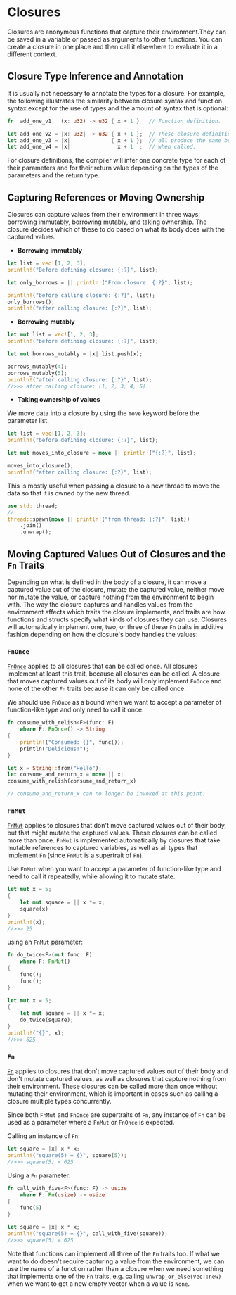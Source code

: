 # Closures

Closures are anonymous functions that capture their environment.They can be
saved in a variable or passed as arguments to other functions. You can create a
closure in one place and then call it elsewhere to evaluate it in a different
context.

## Closure Type Inference and Annotation

It is usually not necessary to annotate the types for a closure. For example,
the following illustrates the similarity between closure syntax and function
syntax except for the use of types and the amount of syntax that is optional:

```rust
fn  add_one_v1   (x: u32) -> u32 { x + 1 }   // Function definition.

let add_one_v2 = |x: u32| -> u32 { x + 1 };  // These closure definitions
let add_one_v3 = |x|             { x + 1 };  // all produce the same behaviour
let add_one_v4 = |x|               x + 1  ;  // when called.
```

For closure definitions, the compiler will infer one concrete type for each of
their parameters and for their return value depending on the types of the
parameters and the return type.

## Capturing References or Moving Ownership

Closures can capture values from their environment in three ways: borrowing
immutably, borrowing mutably, and taking ownership. The closure decides which
of these to do based on what its body does with the captured values.

* **Borrowing immutably**

```rust
let list = vec![1, 2, 3];
println!("Before defining closure: {:?}", list);

let only_borrows = || println!("From closure: {:?}", list);

println!("before calling closure: {:?}", list);
only_borrows();
println!("after calling closure: {:?}", list);
```

* **Borrowing mutably**

```rust
let mut list = vec![1, 2, 3];
println!("before defining closure: {:?}", list);

let mut borrows_mutably = |x| list.push(x);

borrows_mutably(4);
borrows_mutably(5);
println!("after calling closure: {:?}", list);
//>>> after calling closure: [1, 2, 3, 4, 5]
```

* **Taking ownership of values**

We move data into a closure by using the `move` keyword before the parameter
list.

```rust
let list = vec![1, 2, 3];
println!("before defining closure: {:?}", list);

let mut moves_into_closure = move || println!("{:?}", list);

moves_into_closure();
println!("after calling closure: {:?}", list);
```

This is mostly useful when passing a closure to a new thread to move the data so
that it is owned by the new thread.

```rust
use std::thread;
// ...
thread::spawn(move || println!("from thread: {:?}", list))
    .join()
    .unwrap();
```

## Moving Captured Values Out of Closures and the `Fn` Traits

Depending on what is defined in the body of a closure, it can move a captured
value out of the closure, mutate the captured value, neither move nor mutate
the value, or capture nothing from the environment to begin with. The way the
closure captures and handles values from the environment affects which traits
the closure implements, and traits are how functions and structs specify what
kinds of closures they can use. Closures will automatically implement one, two,
or three of these `Fn` traits in additive fashion depending on how the closure's
body handles the values:

### `FnOnce`

[`FnOnce`](https://doc.rust-lang.org/std/ops/trait.FnOnce.html) applies to all
closures that can be called once. All closures implement at least this trait,
because all closures can be called. A closure that moves captured values out of
its body will only implement `FnOnce` and none of the other `Fn` traits because
it can only be called once.

We should use `FnOnce` as a bound when we want to accept a parameter of
function-like type and only need to call it once.

```rust
fn consume_with_relish<F>(func: F)
    where F: FnOnce() -> String
{
    println!("Consumed: {}", func());
    println("Delicious!");
}

let x = String::from("Hello");
let consume_and_return_x = move || x;
consume_with_relish(consume_and_return_x)

// consume_and_return_x can no longer be invoked at this point.
```

### `FnMut`

[`FnMut`](https://doc.rust-lang.org/std/ops/trait.FnMut.html) applies to
closures that don't move captured values out of their body, but that might
mutate the captured values. These closures can be called more than once. `FnMut`
is implemented automatically by closures that take mutable references to
captured variables, as well as all types that implement `Fn` (since `FnMut` is
a supertrait of `Fn`).

Use `FnMut` when you want to accept a parameter of function-like type and need
to call it repeatedly, while allowing it to mutate state.

```rust
let mut x = 5;
{
    let mut square = || x *= x;
    square(x)
}
println!(x);
//>>> 25
```

using an `FnMut` parameter:

```rust
fn do_twice<F>(mut func: F)
    where F: FnMut()
{
    func();
    func();
}

let mut x = 5;
{
    let mut square = || x *= x;
    do_twice(square);
}
println!("{}", x);
//>>> 625
```

### `Fn`

[`Fn`](https://doc.rust-lang.org/std/ops/trait.Fn.html) applies to closures that
don't move captured values out of their body and don't mutate captured values,
as well as closures that capture nothing from their environment. These closures
can be called more than once without mutating their environment, which is
important in cases such as calling a closure multiple types concurrently.

Since both `FnMut` and `FnOnce` are supertraits of `Fn`, any instance of `Fn`
can be used as a parameter where a `FnMut` or `FnOnce` is expected.

Calling an instance of `Fn`:

```rust
let square = |x| x * x;
println!("square(5) = {}", square(5));
//>>> square(5) = 625
```

Using a `Fn` parameter:

```rust
fn call_with_five<F>(func: F) -> usize
    where F: Fn(usize) -> usize
{
    func(5)
}

let square = |x| x * x;
println!("square(5) = {}", call_with_five(square));
//>>> square(5) = 625
```

Note that functions can implement all three of the `Fn` traits too. If what we
want to do doesn't require capturing a value from the environment, we can use
the name of a function rather than a closure when we need something that
implements one of the `Fn` traits, e.g. calling `unwrap_or_else(Vec::new)` when
we want to get a new empty vector when a value is `None`.
